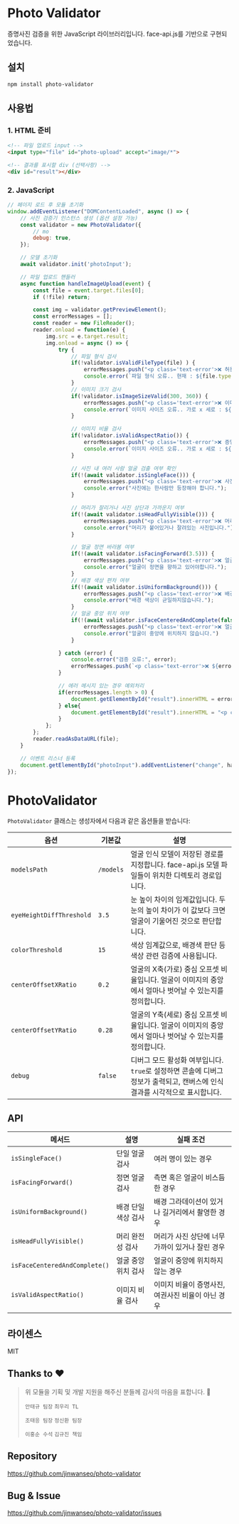 # Photo Validator

증명사진 검증을 위한 JavaScript 라이브러리입니다. face-api.js를 기반으로 구현되었습니다.

## 설치

```bash
npm install photo-validator
```

## 사용법

### 1. HTML 준비
```html
<!-- 파일 업로드 input -->
<input type="file" id="photo-upload" accept="image/*">

<!-- 결과를 표시할 div (선택사항) -->
<div id="result"></div>
```

### 2. JavaScript
```javascript
// 페이지 로드 후 모듈 초기화
window.addEventListener("DOMContentLoaded", async () => {
    // 사진 검증기 인스턴스 생성 (옵션 설정 가능)
    const validator = new PhotoValidator({
        // mo
        debug: true,
    });

    // 모델 초기화
    await validator.init('photoInput');

    // 파일 업로드 핸들러
    async function handleImageUpload(event) {
        const file = event.target.files[0];
        if (!file) return;

        const img = validator.getPreviewElement();
        const errorMessages = [];
        const reader = new FileReader();
        reader.onload = function(e) {
            img.src = e.target.result;
            img.onload = async () => {
                try {
                    // 파일 형식 검사
                    if(!validator.isValidFileType(file) ) {
                        errorMessages.push("<p class='text-error'>❌ 허용되지 않는 파일 형식입니다.</p>");
                        console.error(`파일 형식 오류.. 현재 : ${file.type}`);
                    }
                    // 이미지 크기 검사
                    if(!validator.isImageSizeValid(300, 360)) {
                        errorMessages.push("<p class='text-error'>❌ 이미지 크기가 너무 작습니다.</p>");
                        console.error(`이미지 사이즈 오류.. 가로 x 세로 : ${img.width} x ${img.height}`);
                    }

                    // 이미지 비율 검사
                    if(!validator.isValidAspectRatio()) {
                        errorMessages.push("<p class='text-error'>❌ 증명 사진 비율에 맞는 이미지를 등록해주세요.</p>");
                        console.error(`이미지 사이즈 오류.. 가로 x 세로 : ${img.width} x ${img.height}`);
                    }

                    // 사진 내 여러 사람 얼굴 검출 여부 확인
                    if(!(await validator.isSingleFace())) {
                        errorMessages.push("<p class='text-error'>❌ 사진에는 반드시 한 사람이 있어야 합니다.</p>");
                        console.error("사진에는 한사람만 등장해야 합니다.");
                    }

                    // 머리가 잘리거나 사진 상단과 가까운지 여부
                    if(!(await validator.isHeadFullyVisible())) {
                        errorMessages.push("<p class='text-error'>❌ 머리가 사진 상단과 너무 가깝거나 잘려있습니다.</p>");
                        console.error("머리가 붙어있거나 잘려있는 사진입니다.")
                    }

                    // 얼굴 정면 바라봄 여부
                    if(!(await validator.isFacingForward(3.5))) {
                        errorMessages.push("<p class='text-error'>❌ 얼굴이 정면을 향하고 있지 않습니다.</p>");
                        console.error("얼굴이 정면을 향하고 있어야합니다.");
                    }
                    // 배경 색상 편차 여부
                    if(!(await validator.isUniformBackground())) {
                        errorMessages.push("<p class='text-error'>❌ 배경이 균일하지 않습니다. 단일 색상 배경을 사용하세요.</p>");
                        console.error("배경 색상이 균일하지않습니다.");
                    }
                    // 얼굴 중앙 위치 여부
                    if(!(await validator.isFaceCenteredAndComplete(false))) {
                        errorMessages.push("<p class='text-error'>❌ 얼굴이 중앙에 위치하지 않습니다.</p>");
                        console.error("얼굴이 중앙에 위치하지 않습니다.")
                    }

                } catch (error) {
                    console.error("검증 오류:", error);
                    errorMessages.push(`<p class='text-error'>❌ ${error}`);
                }

                // 에러 메시지 있는 경우 예외처리
                if(errorMessages.length > 0) {
                    document.getElementById("result").innerHTML = errorMessages.join("\n");
                } else{
                    document.getElementById("result").innerHTML = "<p class='text-success'>✅ 증명 사진으로 적합합니다.</p>";
                }
            };
        };
        reader.readAsDataURL(file);
    }

    // 이벤트 리스너 등록
    document.getElementById("photoInput").addEventListener("change", handleImageUpload);
});
```



# PhotoValidator
`PhotoValidator` 클래스는 생성자에서 다음과 같은 옵션들을 받습니다:

| 옵션 | 기본값 | 설명 |
| --- | --- | --- |
| `modelsPath` | `/models` | 얼굴 인식 모델이 저장된 경로를 지정합니다. face-api.js 모델 파일들이 위치한 디렉토리 경로입니다. |
| `eyeHeightDiffThreshold` | `3.5` | 눈 높이 차이의 임계값입니다. 두 눈의 높이 차이가 이 값보다 크면 얼굴이 기울어진 것으로 판단합니다. |
| `colorThreshold` | `15` | 색상 임계값으로, 배경색 판단 등 색상 관련 검증에 사용됩니다. |
| `centerOffsetXRatio` | `0.2` | 얼굴의 X축(가로) 중심 오프셋 비율입니다. 얼굴이 이미지의 중앙에서 얼마나 벗어날 수 있는지를 정의합니다. |
| `centerOffsetYRatio` | `0.28` | 얼굴의 Y축(세로) 중심 오프셋 비율입니다. 얼굴이 이미지의 중앙에서 얼마나 벗어날 수 있는지를 정의합니다. |
| `debug` | `false` | 디버그 모드 활성화 여부입니다. `true`로 설정하면 콘솔에 디버그 정보가 출력되고, 캔버스에 인식 결과를 시각적으로 표시합니다. |


## API

| 메서드 | 설명 | 실패 조건 |
|--------|------|-----------|
| `isSingleFace()` | 단일 얼굴 검사 | 여러 명이 있는 경우 |
| `isFacingForward()` | 정면 얼굴 검사 | 측면 혹은 얼굴이 비스듬한 경우 |
| `isUniformBackground()` | 배경 단일 색상 검사 | 배경 그라데이션이 있거나 길거리에서 촬영한 경우 |
| `isHeadFullyVisible()` | 머리 완전성 검사 | 머리가 사진 상단에 너무 가까이 있거나 잘린 경우 |
| `isFaceCenteredAndComplete()` | 얼굴 중앙 위치 검사 | 얼굴이 중앙에 위치하지 않는 경우 |
| `isValidAspectRatio()` | 이미지 비율 검사 | 이미지 비율이 증명사진, 여권사진 비율이 아닌 경우 |

## 라이센스

MIT

## Thanks to ❤️
> 위 모듈을 기획 및 개발 지원을 해주신 분들께 감사의 마음을 표합니다. 🫶
>
>`안태규 팀장`
>`최우리 TL`
>
>`조태응 팀장`
>`정신환 팀장`
>
>`이홍순 수석`
>`김규진 책임`
>

## Repository
https://github.com/jinwanseo/photo-validator

## Bug & Issue
https://github.com/jinwanseo/photo-validator/issues
